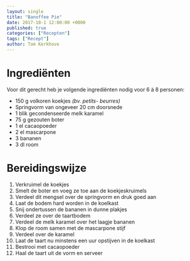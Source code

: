```yaml
---
layout: single
title: "Banoffee Pie"
date: 2017-10-1 12:00:00 +0000
published: true
categories: ["Recepten"]
tags: ["Recept"]
author: Tom Kerkhove
---
```


# Ingrediënten
Voor dit gerecht heb je volgende ingrediënten nodig voor 6 à 8  personen:

- 150 g volkoren koekjes _(bv. petits- beurres)_
- Springvorm van ongeveer 20 cm doorsnede
- 1 blik gecondenseerde melk karamel
- 75 g gezouten boter
- 1 el cacaopoeder
- 2 el mascarpone
- 3 bananen
- 3 dl room

# Bereidingswijze

1. Verkruimel de koekjes
2. Smelt de boter en voeg ze toe aan de koekjeskruimels
3. Verdeel dit mengsel over de springvorm en druk goed aan
4. Laat de bodem hard worden in de koelkast
5. Snij ondertussen de bananen in dunne plakjes 
6. Verdeel ze over de taartbodem
7. Verdeel de melk karamel over het laagje bananen
8. Klop de room samen met de mascarpone stijf
9. Verdeel over de karamel
10. Laat de taart nu minstens een uur opstijven in de koelkast 
11. Bestrooi met cacaopoeder
12. Haal de taart uit de vorm en serveer
